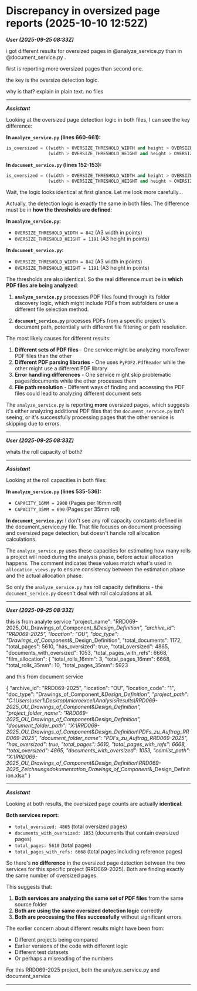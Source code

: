 <!-- Generated by SpecStory -->

# Discrepancy in oversized page reports (2025-10-10 12:52Z)

_**User (2025-09-25 08:33Z)**_

i got different results for oversized pages in @analyze_service.py  than in @document_service.py .

first is reporting more oversized pages than second one. 

the key is the oversize detection logic. 

why is that? explain in plain text. no files

---

_**Assistant**_

Looking at the oversized page detection logic in both files, I can see the key difference:

**In `analyze_service.py` (lines 660-661):**
```python
is_oversized = ((width > OVERSIZE_THRESHOLD_WIDTH and height > OVERSIZE_THRESHOLD_HEIGHT) or
                (width > OVERSIZE_THRESHOLD_HEIGHT and height > OVERSIZE_THRESHOLD_WIDTH))
```

**In `document_service.py` (lines 152-153):**
```python
is_oversized = ((width > OVERSIZE_THRESHOLD_WIDTH and height > OVERSIZE_THRESHOLD_HEIGHT) or
                (width > OVERSIZE_THRESHOLD_HEIGHT and height > OVERSIZE_THRESHOLD_WIDTH))
```

Wait, the logic looks identical at first glance. Let me look more carefully...

Actually, the detection logic is exactly the same in both files. The difference must be in **how the thresholds are defined**:

**In `analyze_service.py`:**
- `OVERSIZE_THRESHOLD_WIDTH = 842` (A3 width in points)
- `OVERSIZE_THRESHOLD_HEIGHT = 1191` (A3 height in points)

**In `document_service.py`:**
- `OVERSIZE_THRESHOLD_WIDTH = 842` (A3 width in points) 
- `OVERSIZE_THRESHOLD_HEIGHT = 1191` (A3 height in points)

The thresholds are also identical. So the real difference must be in **which PDF files are being analyzed**:

1. **`analyze_service.py`** processes PDF files found through its folder discovery logic, which might include PDFs from subfolders or use a different file selection method.

2. **`document_service.py`** processes PDFs from a specific project's document path, potentially with different file filtering or path resolution.

The most likely causes for different results:

1. **Different sets of PDF files** - One service might be analyzing more/fewer PDF files than the other
2. **Different PDF parsing libraries** - One uses `PyPDF2.PdfReader` while the other might use a different PDF library
3. **Error handling differences** - One service might skip problematic pages/documents while the other processes them
4. **File path resolution** - Different ways of finding and accessing the PDF files could lead to analyzing different document sets

The `analyze_service.py` is reporting **more** oversized pages, which suggests it's either analyzing additional PDF files that the `document_service.py` isn't seeing, or it's successfully processing pages that the other service is skipping due to errors.

---

_**User (2025-09-25 08:33Z)**_

whats the roll capacity of both?

---

_**Assistant**_

Looking at the roll capacities in both files:

**In `analyze_service.py` (lines 535-536):**
- `CAPACITY_16MM = 2900` (Pages per 16mm roll)
- `CAPACITY_35MM = 690` (Pages per 35mm roll)

**In `document_service.py`:**
I don't see any roll capacity constants defined in the document_service.py file. That file focuses on document processing and oversized page detection, but doesn't handle roll allocation calculations.

The `analyze_service.py` uses these capacities for estimating how many rolls a project will need during the analysis phase, before actual allocation happens. The comment indicates these values match what's used in `allocation_views.py` to ensure consistency between the estimation phase and the actual allocation phase.

So only the `analyze_service.py` has roll capacity definitions - the `document_service.py` doesn't deal with roll calculations at all.

---

_**User (2025-09-25 08:33Z)**_


this is from analyte service
"project_name": "RRD069-2025_OU_Drawings_of_Component_&_Design_Definition",
      "archive_id": "RRD069-2025",
      "location": "OU",
      "doc_type": "Drawings_of_Component_&_Design_Definition",
      "total_documents": 1172,
      "total_pages": 5610,
      "has_oversized": true,
      "total_oversized": 4865,
      "documents_with_oversized": 1053,
      "total_pages_with_refs": 6668,
      "film_allocation": {
        "total_rolls_16mm": 3,
        "total_pages_16mm": 6668,
        "total_rolls_35mm": 10,
        "total_pages_35mm": 5923

and this from document service

{
    "archive_id": "RRD069-2025",
    "location": "OU",
    "location_code": "1",
    "doc_type": "Drawings_of_Component_&_Design_Definition",
    "project_path": "C:\\Users\\user1\\Desktop\\microexcel\\AnalysisResults\\RRD069-2025_OU_Drawings_of_Component_&_Design_Definition",
    "project_folder_name": "RRD069-2025_OU_Drawings_of_Component_&_Design_Definition",
    "document_folder_path": "X:\\RRD069-2025_OU_Drawings_of_Component_&_Design_Definition\\PDFs_zu_Auftrag_RRD069-2025",
    "document_folder_name": "PDFs_zu_Auftrag_RRD069-2025",
    "has_oversized": true,
    "total_pages": 5610,
    "total_pages_with_refs": 6668,
    "total_oversized": 4865,
    "documents_with_oversized": 1053,
    "comlist_path": "X:\\RRD069-2025_OU_Drawings_of_Component_&_Design_Definition\\RRD069-2025_Zeichnungsdokumentation_Drawings_of_Component_&_Design_Definition.xlsx"
}



---

_**Assistant**_

Looking at both results, the oversized page counts are actually **identical**:

**Both services report:**
- `total_oversized: 4865` (total oversized pages)
- `documents_with_oversized: 1053` (documents that contain oversized pages)
- `total_pages: 5610` (total pages)
- `total_pages_with_refs: 6668` (total pages including reference pages)

So there's **no difference** in the oversized page detection between the two services for this specific project (RRD069-2025). Both are finding exactly the same number of oversized pages.

This suggests that:

1. **Both services are analyzing the same set of PDF files** from the same source folder
2. **Both are using the same oversized detection logic** correctly
3. **Both are processing the files successfully** without significant errors

The earlier concern about different results might have been from:
- Different projects being compared
- Earlier versions of the code with different logic
- Different test datasets
- Or perhaps a misreading of the numbers

For this RRD069-2025 project, both the analyze_service.py and document_service

---

